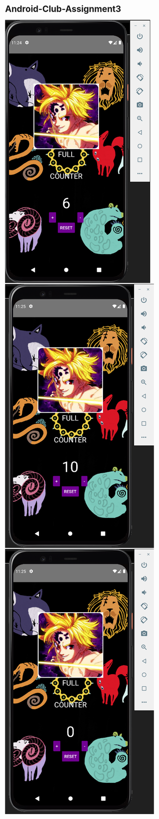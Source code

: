 # Android-Club-Assignment3
![Screenshots](./screenshot/1.png)
![Screenshots](./screenshot/2.png)
![Screenshots](./screenshot/3.png)